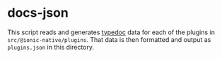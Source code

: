 # docs-json

This script reads and generates [typedoc](https://github.com/TypeStrong/typedoc) data for each of the plugins in `src/@ionic-native/plugins`. That data is then formatted and output as `plugins.json` in this directory.

